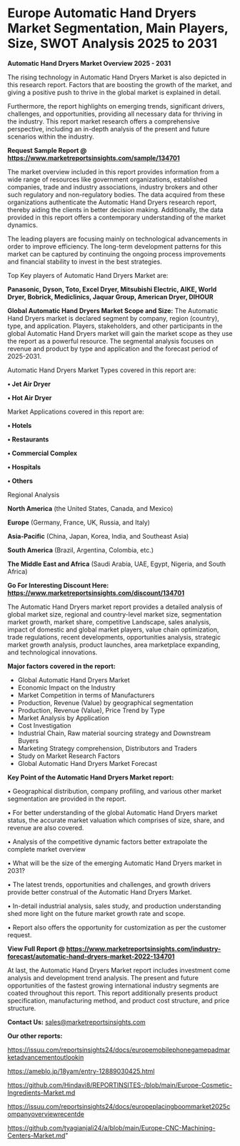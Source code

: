# Europe Automatic Hand Dryers Market Segmentation, Main Players, Size, SWOT Analysis 2025 to 2031

<Strong> Automatic Hand Dryers Market Overview 2025 - 2031</strong>

The rising technology in Automatic Hand Dryers Market is also depicted in this research report. Factors that are boosting the growth of the market, and giving a positive push to thrive in the global market is explained in detail.

Furthermore, the report highlights on emerging trends, significant drivers, challenges, and opportunities, providing all necessary data for thriving in the industry. This report market research offers a comprehensive perspective, including an in-depth analysis of the present and future scenarios within the industry.

<strong>Request Sample Report @ <a href=https://www.marketreportsinsights.com/sample/134701>https://www.marketreportsinsights.com/sample/134701</a></strong>

The market overview included in this report provides information from a wide range of resources like government organizations, established companies, trade and industry associations, industry brokers and other such regulatory and non-regulatory bodies. The data acquired from these organizations authenticate the Automatic Hand Dryers research report, thereby aiding the clients in better decision making. Additionally, the data provided in this report offers a contemporary understanding of the market dynamics.

The leading players are focusing mainly on technological advancements in order to improve efficiency. The long-term development patterns for this market can be captured by continuing the ongoing process improvements and financial stability to invest in the best strategies.

Top Key players of Automatic Hand Dryers Market are:

<strong>Panasonic, Dyson, Toto, Excel Dryer, Mitsubishi Electric, AIKE, World Dryer, Bobrick, Mediclinics, Jaquar Group, American Dryer, DIHOUR</strong>

<strong><b>Global Automatic Hand Dryers Market Scope and Size:</b></strong>
The Automatic Hand Dryers market is declared segment by company, region (country), type, and application. Players, stakeholders, and other participants in the global Automatic Hand Dryers market will gain the market scope as they use the report as a powerful resource. The segmental analysis focuses on revenue and product by type and application and the forecast period of 2025-2031.

Automatic Hand Dryers Market Types covered in this report are:

<strong>• Jet Air Dryer

• Hot Air Dryer</strong>

Market Applications covered in this report are:

<strong>• Hotels

• Restaurants

• Commercial Complex

• Hospitals

• Others</strong> 

Regional Analysis

<strong>North America</strong> (the United States, Canada, and Mexico)

<strong>Europe</strong> (Germany, France, UK, Russia, and Italy)

<strong>Asia-Pacific</strong> (China, Japan, Korea, India, and Southeast Asia)

<strong>South America</strong> (Brazil, Argentina, Colombia, etc.)

<strong>The Middle East and Africa</strong> (Saudi Arabia, UAE, Egypt, Nigeria, and South Africa)

<strong>Go For Interesting Discount Here: <a href=https://www.marketreportsinsights.com/discount/134701>https://www.marketreportsinsights.com/discount/134701</a></strong>

The Automatic Hand Dryers market report provides a detailed analysis of global market size, regional and country-level market size, segmentation market growth, market share, competitive Landscape, sales analysis, impact of domestic and global market players, value chain optimization, trade regulations, recent developments, opportunities analysis, strategic market growth analysis, product launches, area marketplace expanding, and technological innovations.

<strong><b>Major factors covered in the report:</b></strong>
<ul>
  <li>Global Automatic Hand Dryers Market </li>
  <li>Economic Impact on the Industry</li>
  <li>Market Competition in terms of Manufacturers</li>
  <li>Production, Revenue (Value) by geographical segmentation</li>
  <li>Production, Revenue (Value), Price Trend by Type</li>
  <li>Market Analysis by Application</li>
  <li>Cost Investigation</li>
  <li>Industrial Chain, Raw material sourcing strategy and Downstream Buyers</li>
  <li>Marketing Strategy comprehension, Distributors and Traders</li>
  <li>Study on Market Research Factors</li>
  <li>Global Automatic Hand Dryers Market Forecast</li>
</ul>

<strong><b>Key Point of the Automatic Hand Dryers Market report:</b></strong>

• Geographical distribution, company profiling, and various other market segmentation are provided in the report.

• For better understanding of the global Automatic Hand Dryers market status, the accurate market valuation which comprises of size, share, and revenue are also covered.

• Analysis of the competitive dynamic factors better extrapolate the complete market overview

• What will be the size of the emerging Automatic Hand Dryers market in 2031?

• The latest trends, opportunities and challenges, and growth drivers provide better construal of the Automatic Hand Dryers Market.

• In-detail industrial analysis, sales study, and production understanding shed more light on the future market growth rate and scope.

• Report also offers the opportunity for customization as per the customer request.

<strong><b>View Full Report @ <a href=https://www.marketreportsinsights.com/industry-forecast/automatic-hand-dryers-market-2022-134701>https://www.marketreportsinsights.com/industry-forecast/automatic-hand-dryers-market-2022-134701</a></b></strong>


At last, the Automatic Hand Dryers Market report includes investment come analysis and development trend analysis. The present and future opportunities of the fastest growing international industry segments are coated throughout this report. This report additionally presents product specification, manufacturing method, and product cost structure, and price structure.

<strong>Contact Us:</strong>
sales@marketreportsinsights.com

<strong>Our other reports:</strong>

<a href=https://issuu.com/reportsinsights24/docs/europemobilephonegamepadmarketadvancementoutlookin>https://issuu.com/reportsinsights24/docs/europemobilephonegamepadmarketadvancementoutlookin</a>

<a href=https://ameblo.jp/18yam/entry-12889030425.html>https://ameblo.jp/18yam/entry-12889030425.html</a>

<a href=https://github.com/Hindavi8/REPORTINSITES-/blob/main/Europe-Cosmetic-Ingredients-Market.md>https://github.com/Hindavi8/REPORTINSITES-/blob/main/Europe-Cosmetic-Ingredients-Market.md</a>

<a href=https://issuu.com/reportsinsights24/docs/europeplacingboommarket2025companyoverviewrecentde>https://issuu.com/reportsinsights24/docs/europeplacingboommarket2025companyoverviewrecentde</a>

<a href=https://github.com/tyagianjali24/a/blob/main/Europe-CNC-Machining-Centers-Market.md>https://github.com/tyagianjali24/a/blob/main/Europe-CNC-Machining-Centers-Market.md</a>"
